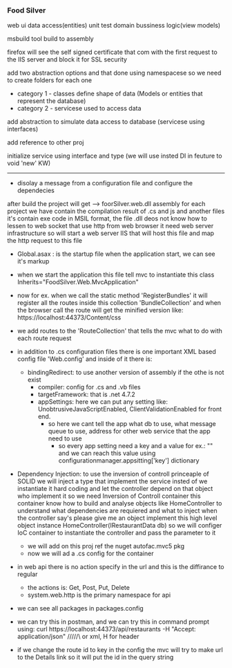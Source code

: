 ### Food Silver

web ui
data access(entities)
unit test
domain bussiness logic(view models)


msbuild tool
build to assembly

firefox will see the self signed certificate that com with the first request to the IIS server and block it for SSL security

add two abstraction options and that done using namespacese so we need to create folders for each one
- category 1 - classes define shape of data (Models or entities that represent the database)
- category 2 - servicese used to access data

add abstraction to simulate data access to database (servicese using interfaces)

add reference to other proj

initialize service using interface and type (we will use insted DI in feuture to void 'new' KW)

--------------

- disolay a message from a configuration file and configure the dependecies

after build the project will get --> foorSilver.web.dll assembly for each project we have contain the compilation result of .cs and js and another files it's contain exe code in MSIL format, the file .dll deos not know how to lessen to web socket that use http from web browser it need web server infrastructure so will start a web server IIS that will host this file and map the http request to this file 


- Global.asax : is the startup file when the application start, we can see it's markup
- when we start the application this file tell mvc to instantiate this class Inherits="FoodSilver.Web.MvcApplication"
- now for ex. when we call the static method 'RegisterBundles' it will register all the routes inside this collection 'BundleCollection' and when the browser call the route will get the minified version like: https://localhost:44373/Content/css
- we add routes to the 'RouteCollection' that tells the mvc what to do with each route request
- in addition to .cs configuration files there is one important XML based config file 'Web.config' and inside of it there is:
  - bindingRedirect: to use another version of assembly if the othe is not exist
    - compiler: config for .cs and .vb files
    - targetFramework: that is .net 4.7.2
    - appSettings: here we can put any setting like: UnobtrusiveJavaScriptEnabled, ClientValidationEnabled for front end.
      - so here we cant tell the app what db to use, what message queue to use, address for other web service that the app need to use
        - so every app setting need a key and a value for ex.: "<add key='message' value='hello' >" and we can reach this value using configurationmanager.appsitting['key'] dictionary
- Dependency Injection: to use the inversion of controll princeaple of SOLID we will inject a type that implement the service insted of we instantiate it hard coding and let the controller depend on that object who implement it so we need Inversion of Controll container this container know how to build and analyse objects like HomeController to understand what dependencies are requiered and what to inject when the controller say's please give me an object implement this high level object instance HomeController(IRestaurantData db) so we will configer IoC container to instantiate the controller and pass the parameter to it
  - we will add on this proj ref the nuget autofac.mvc5 pkg
  - now we will ad a .cs config for the container

- in web api there is no action specify in the url and this is the diffirance to regular
  - the actions is: Get, Post, Put, Delete
  - system.web.http is the primary namespace for api

- we can see all packages in packages.config

- we can try this in postman, and we can try this in command prompt using: curl https://localhost:44373/api/restaurants -H "Accept: application/json" /\/\/\/\/\ or xml, H for header

- if we change the route id to key in the config the mvc will try to make url to the Details link so it will put the id in the query string